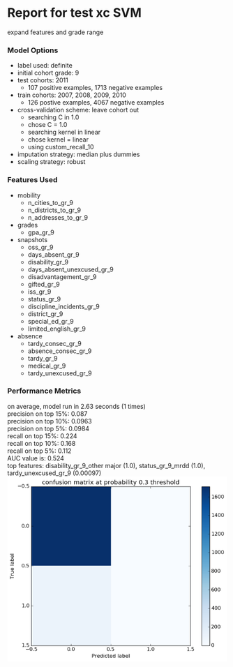 # Report for test xc SVM
expand features and grade range

### Model Options
* label used: definite
* initial cohort grade: 9
* test cohorts: 2011
	 * 107 positive examples, 1713 negative examples
* train cohorts: 2007, 2008, 2009, 2010
	 * 126 postive examples, 4067 negative examples
* cross-validation scheme: leave cohort out
	 * searching C in 1.0
	 * chose C = 1.0
	 * searching kernel in linear
	 * chose kernel = linear
	 * using custom_recall_10
* imputation strategy: median plus dummies
* scaling strategy: robust

### Features Used
* mobility
	 * n_cities_to_gr_9
	 * n_districts_to_gr_9
	 * n_addresses_to_gr_9
* grades
	 * gpa_gr_9
* snapshots
	 * oss_gr_9
	 * days_absent_gr_9
	 * disability_gr_9
	 * days_absent_unexcused_gr_9
	 * disadvantagement_gr_9
	 * gifted_gr_9
	 * iss_gr_9
	 * status_gr_9
	 * discipline_incidents_gr_9
	 * district_gr_9
	 * special_ed_gr_9
	 * limited_english_gr_9
* absence
	 * tardy_consec_gr_9
	 * absence_consec_gr_9
	 * tardy_gr_9
	 * medical_gr_9
	 * tardy_unexcused_gr_9

### Performance Metrics
on average, model run in 2.63 seconds (1 times) <br/>precision on top 15%: 0.087 <br/>precision on top 10%: 0.0963 <br/>precision on top 5%: 0.0984 <br/>recall on top 15%: 0.224 <br/>recall on top 10%: 0.168 <br/>recall on top 5%: 0.112 <br/>AUC value is: 0.524 <br/>top features: disability_gr_9_other major (1.0), status_gr_9_mrdd (1.0), tardy_unexcused_gr_9 (0.00097)
![./figs/test_xc_SVM_confusion_mat_0.3.png](test_xc_SVM_confusion_mat_0.3.png)
